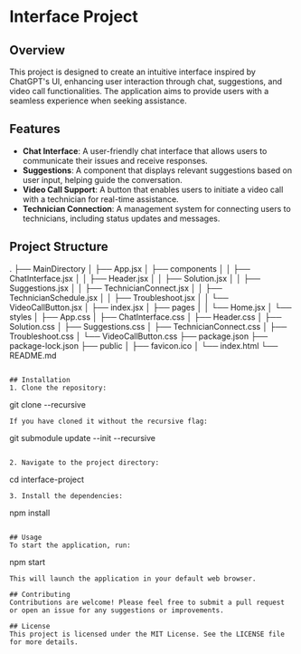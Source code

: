 # Interface Project

## Overview
This project is designed to create an intuitive interface inspired by ChatGPT's UI, enhancing user interaction through chat, suggestions, and video call functionalities. The application aims to provide users with a seamless experience when seeking assistance.

## Features
- **Chat Interface**: A user-friendly chat interface that allows users to communicate their issues and receive responses.
- **Suggestions**: A component that displays relevant suggestions based on user input, helping guide the conversation.
- **Video Call Support**: A button that enables users to initiate a video call with a technician for real-time assistance.
- **Technician Connection**: A management system for connecting users to technicians, including status updates and messages.

## Project Structure
.
├── MainDirectory
│   ├── App.jsx
│   ├── components
│   │   ├── ChatInterface.jsx
│   │   ├── Header.jsx
│   │   ├── Solution.jsx
│   │   ├── Suggestions.jsx
│   │   ├── TechnicianConnect.jsx
│   │   ├── TechnicianSchedule.jsx
│   │   ├── Troubleshoot.jsx
│   │   └── VideoCallButton.jsx
│   ├── index.jsx
│   ├── pages
│   │   └── Home.jsx
│   └── styles
│       ├── App.css
│       ├── ChatInterface.css
│       ├── Header.css
│       ├── Solution.css
│       ├── Suggestions.css
│       ├── TechnicianConnect.css
│       ├── Troubleshoot.css
│       └── VideoCallButton.css
├── package.json
├── package-lock.json
├── public
│   ├── favicon.ico
│   └── index.html
└── README.md
```

## Installation
1. Clone the repository:
   ```
   git clone --recursive <repository-url>
   ```
   If you have cloned it without the recursive flag:
   ```
   git submodule update --init --recursive
   ```

2. Navigate to the project directory:
   ```
   cd interface-project
   ```
3. Install the dependencies:
   ```
   npm install
   ```

## Usage
To start the application, run:
```
npm start
```
This will launch the application in your default web browser.

## Contributing
Contributions are welcome! Please feel free to submit a pull request or open an issue for any suggestions or improvements.

## License
This project is licensed under the MIT License. See the LICENSE file for more details.
